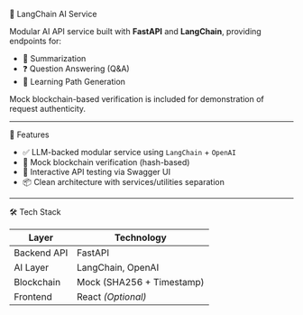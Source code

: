 🚀 LangChain AI Service

Modular AI API service built with **FastAPI** and **LangChain**, providing endpoints for:
- 📄 Summarization
- ❓ Question Answering (Q&A)
- 🧭 Learning Path Generation

Mock blockchain-based verification is included for demonstration of request authenticity.

---

📌 Features

- ✅ LLM-backed modular service using `LangChain` + `OpenAI`
- 🔗 Mock blockchain verification (hash-based)
- 🧪 Interactive API testing via Swagger UI
- 📦 Clean architecture with services/utilities separation

---

🛠️ Tech Stack

| Layer       | Technology    |
|-------------|----------------|
| Backend API | FastAPI        |
| AI Layer    | LangChain, OpenAI |
| Blockchain  | Mock (SHA256 + Timestamp) |
| Frontend    | React *(Optional)* |


